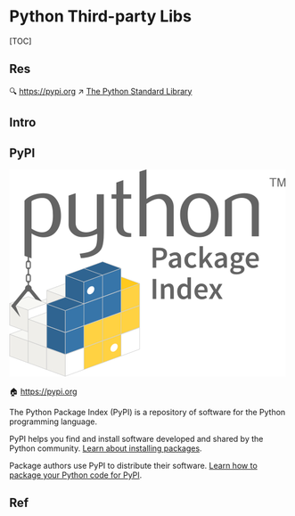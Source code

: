 # Python Third-party Libs

[TOC]



## Res
🔍 https://pypi.org
↗ [The Python Standard Library](../../../../Interpreted%20Languages/Python/The%20Python%20Standard%20Library/The%20Python%20Standard%20Library.md)



## Intro



## PyPI
![img](../../../../../../../Assets/Pics/logo-large.9f732b5f.svg)


🏠 https://pypi.org

The Python Package Index (PyPI) is a repository of software for the Python programming language.

PyPI helps you find and install software developed and shared by the Python community. [Learn about installing packages](https://packaging.python.org/installing/).

Package authors use PyPI to distribute their software. [Learn how to package your Python code for PyPI](https://packaging.python.org/tutorials/packaging-projects/).



## Ref
[👍 Hunting for Malicious Packages on PyPI]: https://jordan-wright.com/blog/post/2020-11-12-hunting-for-malicious-packages-on-pypi/

[👍 Finding malicious PyPI packages through static code analysis: Meet GuardDog]: https://securitylabs.datadoghq.com/articles/guarddog-identify-malicious-pypi-packages/
